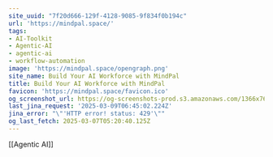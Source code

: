 ```yaml
---
site_uuid: "7f20d666-129f-4128-9085-9f834f0b194c"
url: 'https://mindpal.space/'
tags:
- AI-Toolkit
- Agentic-AI
- agentic-ai
- workflow-automation
image: 'https://mindpal.space/opengraph.png'
site_name: Build Your AI Workforce with MindPal
title: Build Your AI Workforce with MindPal
favicon: 'https://mindpal.space/favicon.ico'
og_screenshot_url: https://og-screenshots-prod.s3.amazonaws.com/1366x768/80/false/c81aecaf52bb14081e11e52fbd8c9048b91cabea1446b33d36320ebc2377e4cc.jpeg
last_jina_request: '2025-03-09T06:45:02.224Z'
jina_error: "\"'HTTP error! status: 429'\""
og_last_fetch: 2025-03-07T05:20:40.125Z
---
```

[[Agentic AI]]

